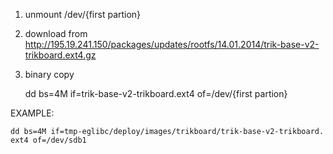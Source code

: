 1. unmount /dev/{first partion}
1. download from http://195.19.241.150/packages/updates/rootfs/14.01.2014/trik-base-v2-trikboard.ext4.gz
1. binary copy 

    dd bs=4M if=trik-base-v2-trikboard.ext4 of=/dev/{first partion}

EXAMPLE:

    dd bs=4M if=tmp-eglibc/deploy/images/trikboard/trik-base-v2-trikboard.
    ext4 of=/dev/sdb1